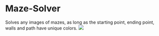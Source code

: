 # Maze-Solver
Solves any images of mazes, as long as the starting point, ending point, walls and path have unique colors.
![](https://www.r-entries.com/etuliens/img/Maze/maze.gif)
